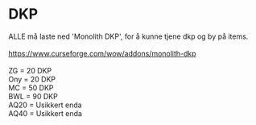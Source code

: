 # DKP

ALLE må laste ned 'Monolith DKP', for å kunne tjene dkp og by på items.  
\
https://www.curseforge.com/wow/addons/monolith-dkp  
\
ZG = 20 DKP  
Ony = 20 DKP  
MC = 50 DKP  
BWL = 90 DKP  
AQ20 = Usikkert enda  
AQ40 = Usikkert enda  
